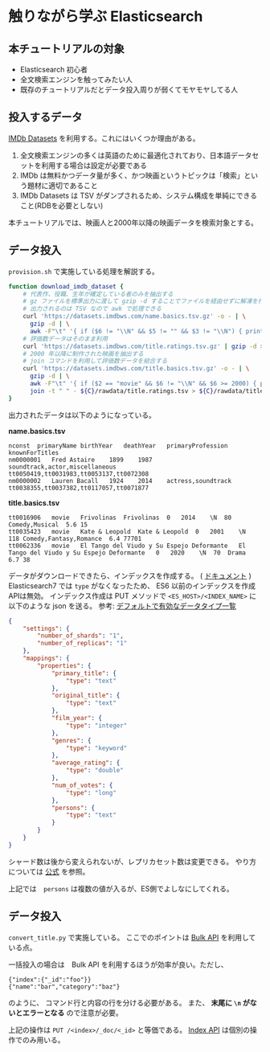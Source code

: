 # 触りながら学ぶ Elasticsearch

## 本チュートリアルの対象

- Elasticsearch 初心者
- 全文検索エンジンを触ってみたい人
- 既存のチュートリアルだとデータ投入周りが弱くてモヤモヤしてる人

## 投入するデータ

[IMDb Datasets](https://www.imdb.com/interfaces/) を利用する。これにはいくつか理由がある。

1. 全文検索エンジンの多くは英語のために最適化されており、日本語データセットを利用する場合は設定が必要である
2. IMDb は無料かつデータ量が多く、かつ映画というトピックは「検索」という題材に適切であること
3. IMDb Datasets は TSV がダンプされるため、システム構成を単純にできること(RDBを必要としない)

本チュートリアルでは、映画人と2000年以降の映画データを検索対象とする。

## データ投入

`provision.sh` で実施している処理を解説する。

```sh
function download_imdb_dataset {
    # 代表作、役職、生年が確定している者のみを抽出する
    # gz ファイルを標準出力に渡して gzip -d することでファイルを経由せずに解凍を行う
    # 出力されるのは TSV なので awk で処理できる
    curl 'https://datasets.imdbws.com/name.basics.tsv.gz' -o - | \
      gzip -d | \
      awk -F"\t" '{ if ($6 != "\\N" && $5 != "" && $3 != "\\N") { print $0 }}' > ${C}/rawdata/name.basics.tsv
    # 評価数データはそのまま利用
    curl 'https://datasets.imdbws.com/title.ratings.tsv.gz' | gzip -d > ${C}/rawdata/title.ratings.tsv
    # 2000 年以降に制作された映画を抽出する
    # join コマンドを利用して評価数データを結合する
    curl 'https://datasets.imdbws.com/title.basics.tsv.gz' -o - | \
      gzip -d | \
      awk -F"\t" '{ if ($2 == "movie" && $6 != "\\N" && $6 >= 2000) { print $0 } }' | \
      join -t "	" - ${C}/rawdata/title.ratings.tsv > ${C}/rawdata/title.basics.tsv
}
```

出力されたデータは以下のようになっている。

**name.basics.tsv**

```tsv
nconst	primaryName	birthYear	deathYear	primaryProfession	knownForTitles
nm0000001	Fred Astaire	1899	1987	soundtrack,actor,miscellaneous	tt0050419,tt0031983,tt0053137,tt0072308
nm0000002	Lauren Bacall	1924	2014	actress,soundtrack	tt0038355,tt0037382,tt0117057,tt0071877
```

**title.basics.tsv**
```
tt0016906	movie	Frivolinas	Frivolinas	0	2014	\N	80	Comedy,Musical	5.6	15
tt0035423	movie	Kate & Leopold	Kate & Leopold	0	2001	\N	118	Comedy,Fantasy,Romance	6.4	77701
tt0062336	movie	El Tango del Viudo y Su Espejo Deformante	El Tango del Viudo y Su Espejo Deformante	0	2020	\N	70	Drama	6.7	38
```

データがダウンロードできたら、インデックスを作成する。 
( [ドキュメント](https://www.elastic.co/guide/en/elasticsearch/reference/7.8/indices-create-index.html) )
Elasticsearch7 では `type` がなくなったため、 ES6 以前のインデックスを作成APIは無効。
インデックス作成は PUT メソッドで `<ES_HOST>/<INDEX_NAME>` に以下のような json を送る。
参考: [デフォルトで有効なデータタイプ一覧](https://www.elastic.co/guide/en/elasticsearch/reference/7.8/mapping-types.html)



```json
{
    "settings": {
        "number_of_shards": "1",
        "number_of_replicas": "1"
    },
    "mappings": {
        "properties": {
            "primary_title": {
                "type": "text"
            },
            "original_title": {
                "type": "text"
            },
            "film_year": {
                "type": "integer"
            },
            "genres": {
                "type": "keyword"
            },
            "average_rating": {
                "type": "double"
            },
            "num_of_votes": {
                "type": "long"
            },
            "persons": {
                "type": "text"
            }
        }
    }
}
```

シャード数は後から変えられないが、レプリカセット数は変更できる。
やり方については [公式](https://www.elastic.co/guide/en/elasticsearch/reference/7.8/indices-update-settings.html) を参照。

上記では　`persons` は複数の値が入るが、ES側でよしなにしてくれる。

## データ投入

`convert_title.py` で実施している。
ここでのポイントは [Bulk API](https://www.elastic.co/guide/en/elasticsearch/reference/7.8/docs-bulk.html) を利用している点。

一括投入の場合は　Bulk API を利用するほうが効率が良い。ただし、

```
{"index":{"_id":"foo"}}
{"name":"bar","category":"baz"}
```

のように、 コマンド行と内容の行を分ける必要がある。
また、 **末尾に `\n` がないとエラーとなる** ので注意が必要。

上記の操作は `PUT /<index>/_doc/<_id>` と等価である。
[Index API](https://www.elastic.co/guide/en/elasticsearch/reference/7.8/docs-index_.html) は個別の操作でのみ用いる。